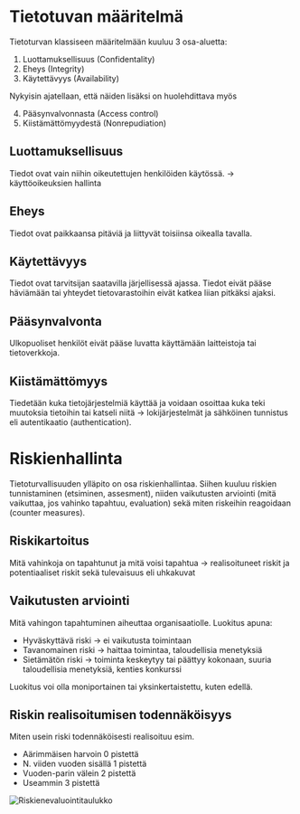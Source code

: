 # Tietotuvan määritelmä

Tietoturvan klassiseen määritelmään kuuluu 3 osa-aluetta:
1. Luottamuksellisuus (Confidentality)
2. Eheys (Integrity)
3. Käytettävyys (Availability)

Nykyisin ajatellaan, että näiden lisäksi on huolehdittava myös

4. Pääsynvalvonnasta (Access control)
5. Kiistämättömyydestä (Nonrepudiation)

## Luottamuksellisuus
Tiedot ovat vain niihin oikeutettujen henkilöiden käytössä. -> käyttöoikeuksien hallinta

## Eheys
Tiedot ovat paikkaansa pitäviä ja liittyvät toisiinsa oikealla tavalla.

## Käytettävyys
Tiedot ovat tarvitsijan saatavilla järjellisessä ajassa. Tiedot eivät pääse häviämään tai yhteydet tietovarastoihin eivät katkea liian pitkäksi ajaksi.

## Pääsynvalvonta
Ulkopuoliset henkilöt eivät pääse luvatta käyttämään laitteistoja tai tietoverkkoja.

## Kiistämättömyys
Tiedetään kuka tietojärjestelmiä käyttää ja voidaan osoittaa kuka teki muutoksia tietoihin tai katseli niitä -> lokijärjestelmät ja sähköinen tunnistus eli autentikaatio (authentication).

# Riskienhallinta
Tietoturvallisuuden ylläpito on osa riskienhallintaa. Siihen kuuluu riskien tunnistaminen (etsiminen, assesment), niiden vaikutusten arviointi (mitä vaikuttaa, jos vahinko tapahtuu, evaluation) sekä miten riskeihin reagoidaan (counter measures).

## Riskikartoitus
Mitä vahinkoja on tapahtunut ja mitä voisi tapahtua -> realisoituneet riskit ja potentiaaliset riskit sekä tulevaisuus eli uhkakuvat

## Vaikutusten arviointi
Mitä vahingon tapahtuminen aiheuttaa organisaatiolle. Luokitus apuna:

* Hyväskyttävä riski -> ei vaikutusta toimintaan
* Tavanomainen riski -> haittaa toimintaa, taloudellisia menetyksiä
* Sietämätön riski -> toiminta keskeytyy tai päättyy kokonaan, suuria taloudellisia menetyksiä, kenties konkurssi

Luokitus voi olla moniportainen tai yksinkertaistettu, kuten edellä.

## Riskin realisoitumisen todennäköisyys
Miten usein riski todennäköisesti realisoituu esim.

* Aärimmäisen harvoin 0 pistettä
* N. viiden vuoden sisällä 1 pistettä
* Vuoden-parin välein 2 pistettä
* Useammin 3 pistettä

![Riskienevaluointitaulukko](https://user-images.githubusercontent.com/24242044/187872500-7091f8b2-996d-4195-a302-d80596b08bb1.png)
